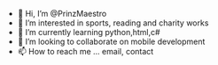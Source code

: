 - 👋 Hi, I’m @PrinzMaestro
- 👀 I’m interested in sports, reading and charity works
- 🌱 I’m currently learning python,html,c#
- 💞️ I’m looking to collaborate on mobile development
- 📫 How to reach me ...
email, contact
<!---
PrinzMaestro/PrinzMaestro is a ✨ special ✨ repository because its `README.md` (this file) appears on your GitHub profile.
You can click the Preview link to take a look at your changes.
--->

